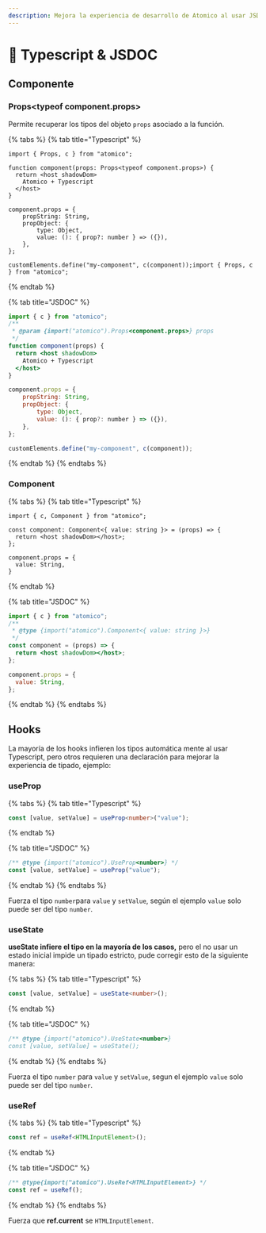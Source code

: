 ```yaml
---
description: Mejora la experiencia de desarrollo de Atomico al usar JSDOC o Typescript.
---
```


# 📜 Typescript & JSDOC

## Componente

### Props\<typeof component.props>

Permite recuperar los tipos del objeto `props` asociado a la función.

{% tabs %}
{% tab title="Typescript" %}
```tsx
import { Props, c } from "atomico";

function component(props: Props<typeof component.props>) {
  return <host shadowDom>
    Atomico + Typescript
  </host>
}

component.props = {
    propString: String,
    propObject: {
        type: Object,
        value: (): { prop?: number } => ({}),
    },
};

customElements.define("my-component", c(component));import { Props, c } from "atomico";
```
{% endtab %}

{% tab title="JSDOC" %}
```jsx
import { c } from "atomico";
/**
 * @param {import("atomico").Props<component.props>} props
 */
function component(props) {
  return <host shadowDom>
    Atomico + Typescript
  </host>
}

component.props = {
    propString: String,
    propObject: {
        type: Object,
        value: (): { prop?: number } => ({}),
    },
};

customElements.define("my-component", c(component));
```
{% endtab %}
{% endtabs %}

### Component

{% tabs %}
{% tab title="Typescript" %}
```tsx
import { c, Component } from "atomico";

const component: Component<{ value: string }> = (props) => {
  return <host shadowDom></host>;
};

component.props = {
  value: String,
}
```
{% endtab %}

{% tab title="JSDOC" %}
```jsx
import { c } from "atomico";
/**
 * @type {import("atomico").Component<{ value: string }>}
 */
const component = (props) => {
  return <host shadowDom></host>;
};

component.props = {
  value: String,
};
```
{% endtab %}
{% endtabs %}

## Hooks

La mayoría de los hooks infieren los tipos automática mente al usar Typescript, pero otros requieren una declaración para mejorar la experiencia de tipado, ejemplo:

### useProp

{% tabs %}
{% tab title="Typescript" %}
```typescript
const [value, setValue] = useProp<number>("value");
```
{% endtab %}

{% tab title="JSDOC" %}
```javascript
/** @type {import("atomico").UseProp<number>} */
const [value, setValue] = useProp("value");
```
{% endtab %}
{% endtabs %}

Fuerza el tipo `number`para `value` y `setValue`, según el ejemplo `value` solo puede ser del tipo `number`.

### useState

**useState infiere el tipo en la mayoría de los casos,** pero el no usar un estado inicial impide un tipado estricto, pude corregir esto de la siguiente manera:

{% tabs %}
{% tab title="Typescript" %}
```typescript
const [value, setValue] = useState<number>();
```
{% endtab %}

{% tab title="JSDOC" %}
```javascript
/** @type {import("atomico").UseState<number>}
const [value, setValue] = useState();
```
{% endtab %}
{% endtabs %}

Fuerza el tipo `number` para `value` y `setValue`, segun el ejemplo `value` solo puede ser del tipo `number`.

### useRef

{% tabs %}
{% tab title="Typescript" %}
```typescript
const ref = useRef<HTMLInputElement>();
```
{% endtab %}

{% tab title="JSDOC" %}
```javascript
/** @type{import("atomico").UseRef<HTMLInputElement>} */
const ref = useRef();
```
{% endtab %}
{% endtabs %}

Fuerza que **ref.current** se `HTMLInputElement`.
